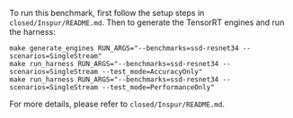 To run this benchmark, first follow the setup steps in `closed/Inspur/README.md`. Then to generate the TensorRT engines and run the harness:

```
make generate_engines RUN_ARGS="--benchmarks=ssd-resnet34 --scenarios=SingleStream"
make run_harness RUN_ARGS="--benchmarks=ssd-resnet34 --scenarios=SingleStream --test_mode=AccuracyOnly"
make run_harness RUN_ARGS="--benchmarks=ssd-resnet34 --scenarios=SingleStream --test_mode=PerformanceOnly"
```

For more details, please refer to `closed/Inspur/README.md`.